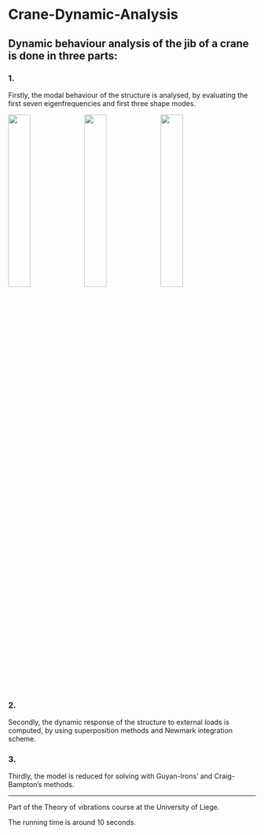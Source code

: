 # Crane-Dynamic-Analysis

## Dynamic behaviour analysis of the jib of a crane is done in three parts:

### 1.
Firstly, the modal behaviour of the structure is analysed, by evaluating the first seven eigenfrequencies and first three shape modes.

<p>

<img src="https://drive.google.com/uc?id=1l7xTjUhXYkvaM3o90jFxhZ-Fhm5suVc5" width="30%" />
    
<img src="https://drive.google.com/uc?id=1YxIUHx89g_bDlXPCF5Wan5PPINY-ayA_" width="30%" />
    
<img src="https://drive.google.com/uc?id=1VZYKISjoBebjmNp6TRM6DL_lUO8qgG-i" width="30%" />

</p>

### 2.
Secondly, the dynamic response of the structure to external loads is computed, by using superposition methods and Newmark integration scheme.

### 3.
Thirdly, the model is reduced for solving with Guyan-Irons’ and Craig-Bampton’s methods.

---

Part of the Theory of vibrations course at the University of Liege.

The running time is around 10 seconds.